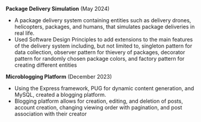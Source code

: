 **Package Delivery Simulation**	(May 2024)

* A package delivery system containing entities such as delivery drones, helicopters, packages, and humans, that simulates package deliveries in real life.
* Used Software Design Principles to add extensions to the main features of the delivery system including, but not limited to, singleton pattern for data collection, observer pattern for thievery of packages, decorator pattern for randomly chosen package colors, and factory pattern for creating different entities

**Microblogging Platform**	(December 2023)

* Using the Express framework, PUG for dynamic content generation, and MySQL, created a blogging platform.
* Blogging platform allows for creation, editing, and deletion of posts, account creation, changing viewing order with pagination, and post association with their creator
